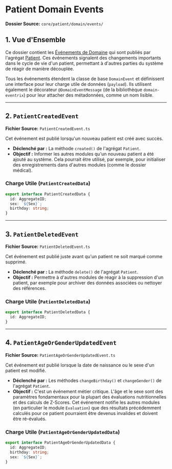 # Patient Domain Events

**Dossier Source:** `core/patient/domain/events/`

## 1. Vue d'Ensemble

Ce dossier contient les [Événements de Domaine](../../../shared/domain/events/DomainEvent.md) qui sont publiés par l'agrégat [Patient](../aggregates/Patient.md). Ces événements signalent des changements importants dans le cycle de vie d'un patient, permettant à d'autres parties du système de réagir de manière découplée.

Tous les événements étendent la classe de base `DomainEvent` et définissent une interface pour leur charge utile de données (`payload`). Ils utilisent également le décorateur `@DomainEventMessage` (de la bibliothèque `domain-eventrix`) pour leur attacher des métadonnées, comme un nom lisible.

---

## 2. `PatientCreatedEvent`

**Fichier Source:** `PatientCreatedEvent.ts`

Cet événement est publié lorsqu'un nouveau patient est créé avec succès.

- **Déclenché par :** La méthode `created()` de l'agrégat `Patient`.
- **Objectif :** Informer les autres modules qu'un nouveau patient a été ajouté au système. Cela pourrait être utilisé, par exemple, pour initialiser des enregistrements dans d'autres modules (comme le dossier médical).

### Charge Utile (`PatientCreatedData`)

```typescript
export interface PatientCreatedData {
  id: AggregateID;
  sex: `${Sex}`;
  birthday: string;
}
```

---

## 3. `PatientDeletedEvent`

**Fichier Source:** `PatientDeletedEvent.ts`

Cet événement est publié juste avant qu'un patient ne soit marqué comme supprimé.

- **Déclenché par :** La méthode `delete()` de l'agrégat `Patient`.
- **Objectif :** Permettre à d'autres modules de réagir à la suppression d'un patient, par exemple pour archiver des données associées ou nettoyer des références.

### Charge Utile (`PatientDeletedData`)

```typescript
export interface PatientDeletedData {
  id: AggregateID;
}
```

---

## 4. `PatientAgeOrGenderUpdatedEvent`

**Fichier Source:** `PatientAgeOrGenderUpdatedEvent.ts`

Cet événement est publié lorsque la date de naissance ou le sexe d'un patient est modifié.

- **Déclenché par :** Les méthodes `changeBirthday()` et `changeGender()` de l'agrégat `Patient`.
- **Objectif :** C'est un événement métier critique. L'âge et le sexe sont des paramètres fondamentaux pour la plupart des évaluations nutritionnelles et des calculs de Z-Scores. Cet événement notifie les autres modules (en particulier le module `Evaluation`) que des résultats précédemment calculés pour ce patient pourraient être devenus invalides et doivent être ré-évalués.

### Charge Utile (`PatientAgeOrGenderUpdatedData`)

```typescript
export interface PatientAgeOrGenderUpdatedData {
  id: AggregateID;
  birthday: string;
  sex: `${Sex}`;
}
```

